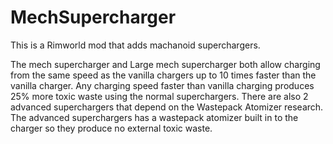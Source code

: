 # MechSupercharger
This is a Rimworld mod that adds machanoid superchargers.

The mech supercharger and Large mech supercharger both allow charging from the same speed as the vanilla chargers up to 10 times faster than the vanilla charger. Any charging speed faster than vanilla charging produces 25% more toxic waste using the normal superchargers.
There are also 2 advanced superchargers that depend on the Wastepack Atomizer research. The advanced superchargers has a wastepack atomizer built in to the charger so they produce no external toxic waste.